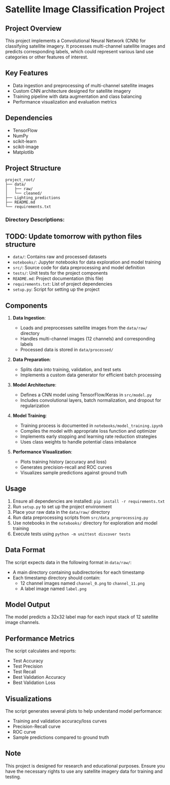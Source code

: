 # Satellite Image Classification Project

## Project Overview
This project implements a Convolutional Neural Network (CNN) for classifying satellite imagery. It processes multi-channel satellite images and predicts corresponding labels, which could represent various land use categories or other features of interest.

## Key Features
- Data ingestion and preprocessing of multi-channel satellite images
- Custom CNN architecture designed for satellite imagery
- Training pipeline with data augmentation and class balancing
- Performance visualization and evaluation metrics

## Dependencies
- TensorFlow
- NumPy
- scikit-learn
- scikit-image
- Matplotlib

## Project Structure
```
project_root/
├── data/
│   ├── raw/
│   └── cleaned/
├── Lighting_predictions
├── README.md
└── requirements.txt
```

### Directory Descriptions:
##  TODO: Update tomorrow with python files structure
- `data/`: Contains raw and processed datasets
- `notebooks/`: Jupyter notebooks for data exploration and model training
- `src/`: Source code for data preprocessing and model definition
- `tests/`: Unit tests for the project components
- `README.md`: Project documentation (this file)
- `requirements.txt`: List of project dependencies
- `setup.py`: Script for setting up the project

## Components
1. **Data Ingestion**: 
   - Loads and preprocesses satellite images from the `data/raw/` directory
   - Handles multi-channel images (12 channels) and corresponding labels
   - Processed data is stored in `data/processed/`

2. **Data Preparation**:
   - Splits data into training, validation, and test sets
   - Implements a custom data generator for efficient batch processing

3. **Model Architecture**:
   - Defines a CNN model using TensorFlow/Keras in `src/model.py`
   - Includes convolutional layers, batch normalization, and dropout for regularization

4. **Model Training**:
   - Training process is documented in `notebooks/model_training.ipynb`
   - Compiles the model with appropriate loss function and optimizer
   - Implements early stopping and learning rate reduction strategies
   - Uses class weights to handle potential class imbalance

5. **Performance Visualization**:
   - Plots training history (accuracy and loss)
   - Generates precision-recall and ROC curves
   - Visualizes sample predictions against ground truth

## Usage
1. Ensure all dependencies are installed: `pip install -r requirements.txt`
2. Run `setup.py` to set up the project environment
3. Place your raw data in the `data/raw/` directory
4. Run data preprocessing scripts from `src/data_preprocessing.py`
5. Use notebooks in the `notebooks/` directory for exploration and model training
6. Execute tests using `python -m unittest discover tests`

## Data Format
The script expects data in the following format in `data/raw/`:
- A main directory containing subdirectories for each timestamp
- Each timestamp directory should contain:
  - 12 channel images named `channel_0.png` to `channel_11.png`
  - A label image named `label.png`

## Model Output
The model predicts a 32x32 label map for each input stack of 12 satellite image channels.

## Performance Metrics
The script calculates and reports:
- Test Accuracy
- Test Precision
- Test Recall
- Best Validation Accuracy
- Best Validation Loss

## Visualizations
The script generates several plots to help understand model performance:
- Training and validation accuracy/loss curves
- Precision-Recall curve
- ROC curve
- Sample predictions compared to ground truth

## Note
This project is designed for research and educational purposes. Ensure you have the necessary rights to use any satellite imagery data for training and testing.
